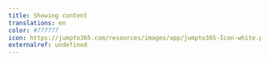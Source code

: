 ```yaml
---
title: Showing content 
translations: en
color: #777777
icon: https://jumpto365.com/resources/images/app/jumpto365-Icon-white.png
externalref: undefined
---
```

  


